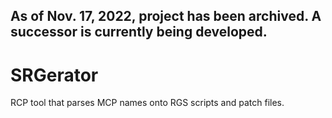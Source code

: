 ## As of Nov. 17, 2022, project has been archived. A successor is currently being developed. 

# SRGerator
RCP tool that parses MCP names onto RGS scripts and patch files.

